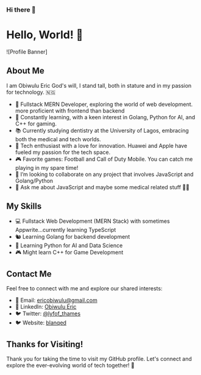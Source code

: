 ### Hi there 👋

<!--
**thamesblanq/thamesblanq** is a ✨ _special_ ✨ repository because its `README.md` (this file) appears on your GitHub profile.

Here are some ideas to get you started:

- 🔭 I’m currently working on ...
- 😄 Pronouns: ...
- ⚡ Fun fact: ...
-->

# Hello, World! 👋

![Profile Banner]

## About Me

I am Obiwulu Eric God's will, I stand tall, both in stature and in my passion for technology. 🇳🇬

- 🔭 Fullstack MERN Developer, exploring the world of web development. more proficient with frontend than backend
- 🌱 Constantly learning, with a keen interest in Golang, Python for AI, and C++ for gaming.
- 📚 Currently studying dentistry at the University of Lagos, embracing both the medical and tech worlds.
- 🌌 Tech enthusiast with a love for innovation. Huawei and Apple have fueled my passion for the tech space.
- 🎮 Favorite games: Football and Call of Duty Mobile. You can catch me playing in my spare time!
- 👯 I’m looking to collaborate on any project that involves JavaScript and Golang/Python
- 💬 Ask me about JavaScript and maybe some medical related stuff 👋😊



## My Skills

- 💻 Fullstack Web Development (MERN Stack) with sometimes Appwrite...currently learning TypeScript
- 🐿️ Learning Golang for backend development
- 🐍 Learning Python for AI and Data Science
- 🎮 Might learn C++ for Game Development

## Contact Me

Feel free to connect with me and explore our shared interests:

- 📧 Email: ericobiwulu@gmail.com
- 🔗 LinkedIn: [Obiwulu Eric](https://www.linkedin.com/in/obiwulu-eric-485627224/)
- 🐦 Twitter: [@lyfof_thames](https://twitter.com/lyfof_thames)
- 🐦 Website: [blanqed](https://blanqed.vercel.app)



## Thanks for Visiting!

Thank you for taking the time to visit my GitHub profile. Let's connect and explore the ever-evolving world of tech together! 🚀

